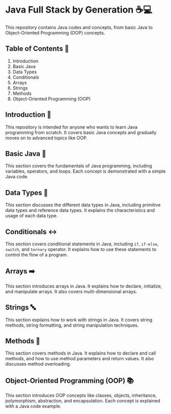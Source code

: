 # Java Full Stack by Generation :coffee::computer:

This repository contains Java codes and concepts, from basic Java to Object-Oriented Programming (OOP) concepts.

## Table of Contents :bookmark_tabs:

1. Introduction
2. Basic Java
3. Data Types
4. Conditionals
5. Arrays
6. Strings
7. Methods
8. Object-Oriented Programming (OOP)

## Introduction :wave:

This repository is intended for anyone who wants to learn Java programming from scratch. It covers basic Java concepts and gradually moves on to advanced topics like OOP.

## Basic Java :beginner:

This section covers the fundamentals of Java programming, including variables, operators, and loops. Each concept is demonstrated with a simple Java code.

## Data Types :1234:

This section discusses the different data types in Java, including primitive data types and reference data types. It explains the characteristics and usage of each data type.

## Conditionals :left_right_arrow:

This section covers conditional statements in Java, including `if`, `if-else`, `switch`, and `ternary` operator. It explains how to use these statements to control the flow of a program.

## Arrays :arrow_right:

This section introduces arrays in Java. It explains how to declare, initialize, and manipulate arrays. It also covers multi-dimensional arrays.

## Strings :abc:

This section explains how to work with strings in Java. It covers string methods, string formatting, and string manipulation techniques.

## Methods :wrench:

This section covers methods in Java. It explains how to declare and call methods, and how to use method parameters and return values. It also discusses method overloading.

## Object-Oriented Programming (OOP) :books:

This section introduces OOP concepts like classes, objects, inheritance, polymorphism, abstraction, and encapsulation. Each concept is explained with a Java code example.

<!--
## Contributing :handshake:

Contributions are welcome! Please read the [contributing guidelines](https://docs.github.com/en/communities/setting-up-your-project-for-healthy-contributions/setting-guidelines-for-repository-contributors)before getting started.
-->
